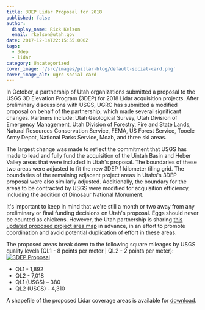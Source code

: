 ```yaml
---
title: 3DEP Lidar Proposal for 2018
published: false
author:
  display_name: Rick Kelson
  email: rkelson@utah.gov
date: 2017-12-14T22:15:55.000Z
tags:
  - 3dep
  - lidar
category: Uncategorized
cover_image: '/src/images/pillar-blog/default-social-card.png'
cover_image_alt: ugrc social card
---
```


In October, a partnership of Utah organizations submitted a proposal to the USGS 3D Elevation Program (3DEP) for 2018 Lidar acquisition projects. After preliminary discussions with USGS, UGRC has submitted a modified proposal on behalf of the partnership, which made several significant changes. Partners include: Utah Geological Survey, Utah Division of Emergency Management, Utah Division of Forestry, Fire and State Lands, Natural Resources Conservation Service, FEMA, US Forest Service, Tooele Army Depot, National Parks Service, Moab, and three ski areas.

The largest change was made to reflect the commitment that USGS has made to lead and fully fund the acquisition of the Uintah Basin and Heber Valley areas that were included in Utah's proposal. The boundaries of these two areas were adjusted to fit the new 3DEP 1 kilometer tiling grid. The boundaries of the remaining adjacent project areas in Utahs's 3DEP proposal were also similarly adjusted. Additionally, the boundary for the areas to be contracted by USGS were modified for acquisition efficiency, including the addition of Dinosaur National Monument.

It's important to keep in mind that we're still a month or two away from any preliminary or final funding decisions on Utah's proposal. Eggs should never be counted as chickens. However, the Utah partnership is sharing [this updated proposed project area map](/images/404.png)
in advance, in an effort to promote coordination and avoid potential duplication of effort in these areas.

The proposed areas break down to the following square mileages by USGS quality levels (QL1 - 8 points per meter | QL2 - 2 points per meter):
[![3DEP Proposal](/images/404.png '2018 3DEP Lidar Proposal A - click for larger image')](/images/404.png)

- QL1 - 1,892
- QL2 - 7,018
- QL1 (USGS) – 380
- QL2 (USGS) - 4,310

A shapefile of the proposed Lidar coverage areas is available for [download](https://drive.google.com/a/utah.gov/uc?id=1iCxenICL-GKWu-6zWMiYtgSXvD9H6o4g&export=download).
